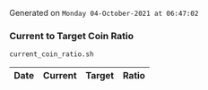 Generated on `Monday 04-October-2021 at 06:47:02`

### Current to Target Coin Ratio
`current_coin_ratio.sh`

Date|Current|Target|Ratio
---|---|---|---

